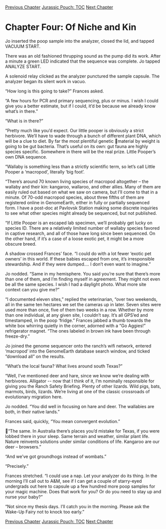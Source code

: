 [Previous Chapter](ch03.md) [Jurassic Pouch: TOC](README.md) [Next Chapter](ch05.md)

# Chapter Four: Of Niche and Kin

Jo inserted the poop sample into the analyzer, closed the lid, and tapped VACUUM START.

There was an old fashioned thrupping sound as the pump did its work. After a minute a green LED indicated that the sequence was complete. Jo tapped ANALYZE START.

A solenoid relay clicked as the analyzer punctured the sample capsule. The analyzer began its silent work in vacuo.

“How long is this going to take?” Frances asked.

“A few hours for PCR and primary sequencing, plus or minus. I wish I could give you a better estimate,
but if I could, it’d be because we already know what’s in there.”

“What is in there?”

“Pretty much like you’d expect. Our little pooper is obviously a strict herbivore. We’ll have to wade through a bunch of different plant DNA, which will be a clue to diet. By far the most plentiful genetic material by weight is going to be gut bacteria. That’s useful on its own: gut fauna are highly species specific. Somewhere in there will be the real prize. Little Pooper’s own DNA sequence.

“Wallaby is something less than a strictly scientific term, so let’s call Little Pooper a ‘macropod’, literally ‘big foot’.

“There’s around 70 known living species of macropod altogether – the wallaby and their kin: kangaroo, wallaroo, and other allies. Many of them are easily ruled out based on what we saw on camera, but I’ll come to that in a minute. Of 70-odd macropod species, about three fifths of them are registered online in GenomeEarth, either in fully or partially sequenced form. I have a post-doc at Pavlovsk Station making some discrete inquiries to see what other species might already be sequenced, but not published.

“If Little Pooper is an escaped lab specimen, we’ll probably get lucky on species ID. There are a relatively limited number of wallaby species favored in captive research, and all of those have long since been sequenced. On the other hand, if it’s a case of a loose exotic pet, it might be a more obscure breed.

A shadow crossed Frances’ face. “I could do with a lot fewer ‘exotic pet owners’ in this world. If these babies escaped from one, it’s irresponsible stewardship. And if they were dumped…. I don’t even want to imagine.”

Jo nodded. “Same in my hemisphere. You said you’re sure that there’s more than one of them, and I’m finding myself in agreement. They might not even be all the same species. I wish I had a daylight photo. What more site context can you give me?”

“I documented eleven sites,” replied the veterinarian, “over two weekends, all in the same ten hectares we set the cameras up in later. Seven sites were used more than once, five of them two weeks in a row. Whether by more than one individual, at any given site, I couldn’t say. It’s all GPS’ed and timestamped, in the poop ‘fridge.” Frances jabbed a thumb towards the white box whirring quietly in the corner, adorned with a “Go Aggies!” refrigerator magnet. “The ones labeled in brown ink have been through freeze-dry.”

Jo joined the genome sequencer onto the ranch’s wifi network, entered ‘macropod’ into the GenomeEarth database search window, and ticked “download all” on the results.

“What’s the local fauna? What lives around south Texas?”

“Well, I’ve mentioned deer and hare, since we know we’re dealing with herbivores. Alligator -- now that I think of it, I’m nominally responsible for giving you the Ranch Safety Briefing. Plenty of other lizards. Wild pigs, bats, marmots, birds, lizards. We’re living at one of the classic crossroads of evolutionary migration here.

Jo nodded. “You did well in focusing on hare and deer. The wallabies are both, in their native lands.”

Frances said, quickly, “You mean convergent evolution.”

“The same. In Australia there’s places you’d mistake for Texas, if you were lobbed there in your sleep. Same terrain and weather, similar plant life. Nature reinvents solutions under similar conditions of life. Kangaroo are our deer – browsers.”

“And we’ve got groundhogs instead of wombats.”

“Precisely.”

Frances stretched. “I could use a nap. Let your analyzer do its thing. In the morning I’ll call out to A&M, see if I can get a couple of starry-eyed undergrads out here to capsule up a few hundred more poop samples for your magic machine. Does that work for you? Or do you need to stay up and nurse your baby?”

“Not since my thesis days. I’ll catch you in the morning. Please ask the Wake-Up Fairy not to knock too early.”

[Previous Chapter](ch03.md) [Jurassic Pouch: TOC](README.md) [Next Chapter](ch05.md)

